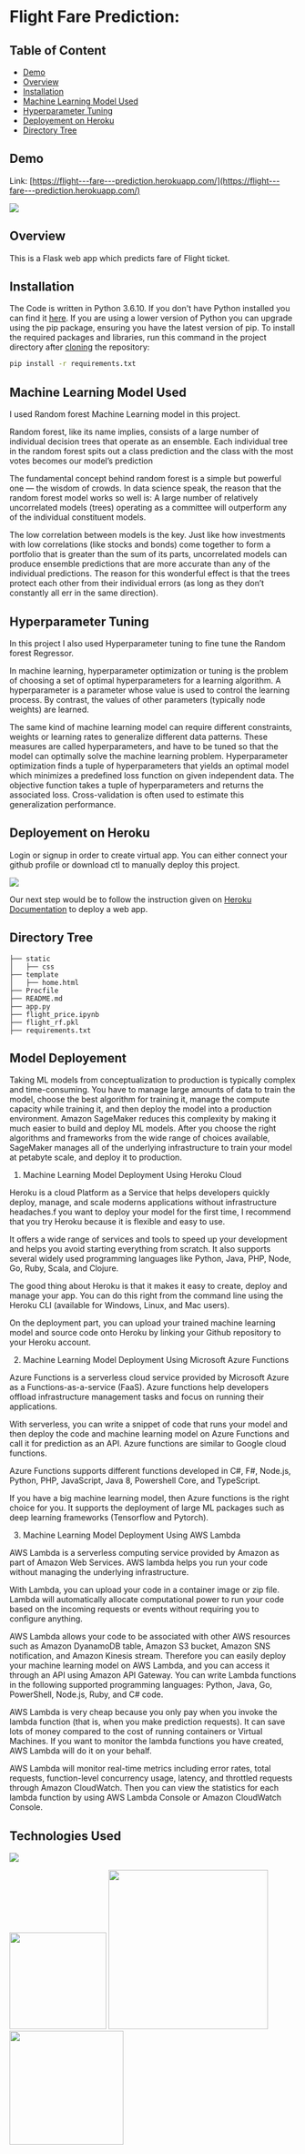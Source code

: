 # Flight Fare Prediction: 

## Table of Content
  * [Demo](#demo)
  * [Overview](#overview)
  * [Installation](#installation)
  * [Machine Learning Model Used](#machine-learning-model-used)
  * [Hyperparameter Tuning](#hyperparameter-tuning)
  * [Deployement on Heroku](#deployement-on-heroku)
  * [Directory Tree](#directory-tree)
 


## Demo
Link: [https://flight---fare---prediction.herokuapp.com/](https://flight---fare---prediction.herokuapp.com/)

[![](https://user-images.githubusercontent.com/51194972/95820933-a14d4680-0d46-11eb-99b8-de8e66944738.JPG)](https://flight---fare---prediction.herokuapp.com/)

## Overview
This is a Flask web app which predicts fare of Flight ticket.

## Installation
The Code is written in Python 3.6.10. If you don't have Python installed you can find it [here](https://www.python.org/downloads/). If you are using a lower version of Python you can upgrade using the pip package, ensuring you have the latest version of pip. To install the required packages and libraries, run this command in the project directory after [cloning](https://www.howtogeek.com/451360/how-to-clone-a-github-repository/) the repository:
```bash
pip install -r requirements.txt
```
## Machine Learning Model Used

I used Random forest Machine Learning model in this project.

Random forest, like its name implies, consists of a large number of individual decision trees that operate as an ensemble. Each individual tree in the random forest spits out a class prediction and the class with the most votes becomes our model’s prediction

The fundamental concept behind random forest is a simple but powerful one — the wisdom of crowds. In data science speak, the reason that the random forest model works so well is:
A large number of relatively uncorrelated models (trees) operating as a committee will outperform any of the individual constituent models.


The low correlation between models is the key. Just like how investments with low correlations (like stocks and bonds) come together to form a portfolio that is greater than the sum of its parts, uncorrelated models can produce ensemble predictions that are more accurate than any of the individual predictions. The reason for this wonderful effect is that the trees protect each other from their individual errors (as long as they don’t constantly all err in the same direction).

## Hyperparameter Tuning

In this project I also used Hyperparameter tuning to fine tune the Random forest Regressor.

In machine learning, hyperparameter optimization or tuning is the problem of choosing a set of optimal hyperparameters for a learning algorithm. A hyperparameter is a parameter whose value is used to control the learning process. By contrast, the values of other parameters (typically node weights) are learned.

The same kind of machine learning model can require different constraints, weights or learning rates to generalize different data patterns. These measures are called hyperparameters, and have to be tuned so that the model can optimally solve the machine learning problem. Hyperparameter optimization finds a tuple of hyperparameters that yields an optimal model which minimizes a predefined loss function on given independent data. The objective function takes a tuple of hyperparameters and returns the associated loss. Cross-validation is often used to estimate this generalization performance.


## Deployement on Heroku
Login or signup in order to create virtual app. You can either connect your github profile or download ctl to manually deploy this project.

[![](https://i.imgur.com/dKmlpqX.png)](https://heroku.com)

Our next step would be to follow the instruction given on [Heroku Documentation](https://devcenter.heroku.com/articles/getting-started-with-python) to deploy a web app.

## Directory Tree 
```
├── static 
│   ├── css
├── template
│   ├── home.html
├── Procfile
├── README.md
├── app.py
├── flight_price.ipynb
├── flight_rf.pkl
├── requirements.txt
```

## Model Deployement

Taking ML models from conceptualization to production is typically complex and time-consuming. You have to manage large amounts of data to train the model, choose the best algorithm for training it, manage the compute capacity while training it, and then deploy the model into a production environment. Amazon SageMaker reduces this complexity by making it much easier to build and deploy ML models. After you choose the right algorithms and frameworks from the wide range of choices available, SageMaker manages all of the underlying infrastructure to train your model at petabyte scale, and deploy it to production.

1. Machine Learning Model Deployment Using Heroku Cloud

Heroku is a cloud Platform as a Service that helps developers quickly deploy, manage, and scale moderns applications without infrastructure headaches.f you want to deploy your model for the first time, I recommend that you try Heroku because it is flexible and easy to use.

It offers a wide range of services and tools to speed up your development and helps you avoid starting everything from scratch. It also supports several widely used programming languages like Python, Java, PHP, Node, Go, Ruby, Scala, and Clojure.

The good thing about Heroku is that it makes it easy to create, deploy and manage your app. You can do this right from the command line using the Heroku CLI (available for Windows, Linux, and Mac users).

On the deployment part, you can upload your trained machine learning model and source code onto Heroku by linking your Github repository to your Heroku account.


2. Machine Learning Model Deployment Using Microsoft Azure Functions

Azure Functions is a serverless cloud service provided by Microsoft Azure as a Functions-as-a-service (FaaS). Azure functions help developers offload infrastructure management tasks and focus on running their applications.

With serverless, you can write a snippet of code that runs your model and then deploy the code and machine learning model on Azure Functions and call it for prediction as an API. Azure functions are similar to Google cloud functions.

Azure Functions supports different functions developed in C#, F#, Node.js, Python, PHP, JavaScript, Java 8, Powershell Core, and TypeScript.

If you have a big machine learning model, then Azure functions is the right choice for you. It supports the deployment of large ML packages such as deep learning frameworks (Tensorflow and Pytorch).


3. Machine Learning Model Deployment Using AWS Lambda

AWS Lambda is a serverless computing service provided by Amazon as part of Amazon Web Services. AWS lambda helps you run your code without managing the underlying infrastructure.

With Lambda, you can upload your code in a container image or zip file. Lambda will automatically allocate computational power to run your code based on the incoming requests or events without requiring you to configure anything.

AWS Lambda allows your code to be associated with other AWS resources such as Amazon DyanamoDB table, Amazon S3 bucket, Amazon SNS notification, and Amazon Kinesis stream. Therefore you can easily deploy your machine learning model on AWS Lambda, and you can access it through an API using Amazon API Gateway. You can write Lambda functions in the following supported programming languages: Python, Java, Go, PowerShell, Node.js, Ruby, and C# code.

AWS Lambda is very cheap because you only pay when you invoke the lambda function (that is, when you make prediction requests). It can save lots of money compared to the cost of running containers or Virtual Machines. If you want to monitor the lambda functions you have created, AWS Lambda will do it on your behalf.

AWS Lambda will monitor real-time metrics including error rates, total requests, function-level concurrency usage, latency, and throttled requests through Amazon CloudWatch. Then you can view the statistics for each lambda function by using AWS Lambda Console or Amazon CloudWatch Console.

## Technologies Used

![](https://forthebadge.com/images/badges/made-with-python.svg)

[<img target="_blank" src="https://flask.palletsprojects.com/en/1.1.x/_images/flask-logo.png" width=170>](https://flask.palletsprojects.com/en/1.1.x/) [<img target="_blank" src="https://number1.co.za/wp-content/uploads/2017/10/gunicorn_logo-300x85.png" width=280>](https://gunicorn.org) [<img target="_blank" src="https://scikit-learn.org/stable/_static/scikit-learn-logo-small.png" width=200>](https://scikit-learn.org/stable/) 

